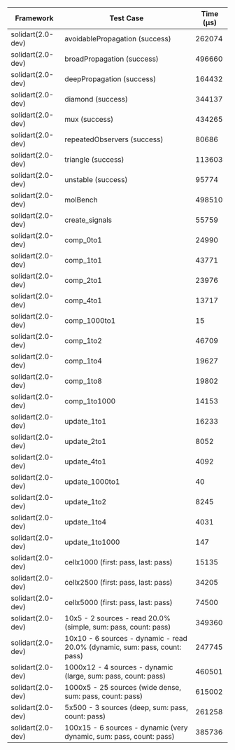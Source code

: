 | Framework | Test Case | Time (μs) |
| --- | --- | --- |
| solidart(2.0-dev) | avoidablePropagation (success) | 262074 |
| solidart(2.0-dev) | broadPropagation (success) | 496660 |
| solidart(2.0-dev) | deepPropagation (success) | 164432 |
| solidart(2.0-dev) | diamond (success) | 344137 |
| solidart(2.0-dev) | mux (success) | 434265 |
| solidart(2.0-dev) | repeatedObservers (success) | 80686 |
| solidart(2.0-dev) | triangle (success) | 113603 |
| solidart(2.0-dev) | unstable (success) | 95774 |
| solidart(2.0-dev) | molBench | 498510 |
| solidart(2.0-dev) | create_signals | 55759 |
| solidart(2.0-dev) | comp_0to1 | 24990 |
| solidart(2.0-dev) | comp_1to1 | 43771 |
| solidart(2.0-dev) | comp_2to1 | 23976 |
| solidart(2.0-dev) | comp_4to1 | 13717 |
| solidart(2.0-dev) | comp_1000to1 | 15 |
| solidart(2.0-dev) | comp_1to2 | 46709 |
| solidart(2.0-dev) | comp_1to4 | 19627 |
| solidart(2.0-dev) | comp_1to8 | 19802 |
| solidart(2.0-dev) | comp_1to1000 | 14153 |
| solidart(2.0-dev) | update_1to1 | 16233 |
| solidart(2.0-dev) | update_2to1 | 8052 |
| solidart(2.0-dev) | update_4to1 | 4092 |
| solidart(2.0-dev) | update_1000to1 | 40 |
| solidart(2.0-dev) | update_1to2 | 8245 |
| solidart(2.0-dev) | update_1to4 | 4031 |
| solidart(2.0-dev) | update_1to1000 | 147 |
| solidart(2.0-dev) | cellx1000 (first: pass, last: pass) | 15135 |
| solidart(2.0-dev) | cellx2500 (first: pass, last: pass) | 34205 |
| solidart(2.0-dev) | cellx5000 (first: pass, last: pass) | 74500 |
| solidart(2.0-dev) | 10x5 - 2 sources - read 20.0% (simple, sum: pass, count: pass) | 349360 |
| solidart(2.0-dev) | 10x10 - 6 sources - dynamic - read 20.0% (dynamic, sum: pass, count: pass) | 247745 |
| solidart(2.0-dev) | 1000x12 - 4 sources - dynamic (large, sum: pass, count: pass) | 460501 |
| solidart(2.0-dev) | 1000x5 - 25 sources (wide dense, sum: pass, count: pass) | 615002 |
| solidart(2.0-dev) | 5x500 - 3 sources (deep, sum: pass, count: pass) | 261258 |
| solidart(2.0-dev) | 100x15 - 6 sources - dynamic (very dynamic, sum: pass, count: pass) | 385736 |

